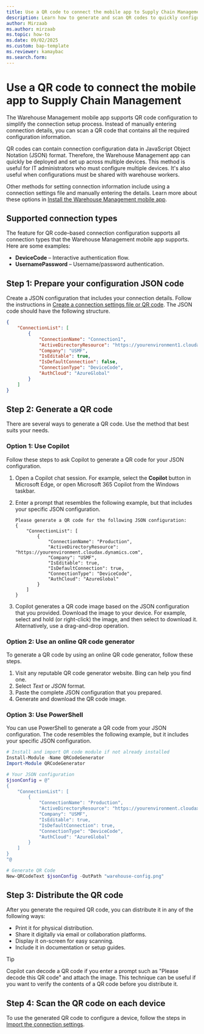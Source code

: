 ```yaml
---
title: Use a QR code to connect the mobile app to Supply Chain Management
description: Learn how to generate and scan QR codes to quickly configure the Warehouse Management mobile app.
author: Mirzaab
ms.author: mirzaab
ms.topic: how-to
ms.date: 09/02/2025
ms.custom: bap-template
ms.reviewer: kamaybac
ms.search.form:
---
```


# Use a QR code to connect the mobile app to Supply Chain Management

The Warehouse Management mobile app supports QR code configuration to simplify the connection setup process. Instead of manually entering connection details, you can scan a QR code that contains all the required configuration information.

QR codes can contain connection configuration data in JavaScript Object Notation (JSON) format. Therefore, the Warehouse Management app can quickly be deployed and set up across multiple devices. This method is useful for IT administrators who must configure multiple devices. It's also useful when configurations must be shared with warehouse workers.

Other methods for setting connection information include using a connection settings file and manually entering the details. Learn more about these options in [Install the Warehouse Management mobile app](install-configure-warehouse-management-app.md).

## Supported connection types

The feature for QR code–based connection configuration supports all connection types that the Warehouse Management mobile app supports. Here are some examples:

- **DeviceCode** – Interactive authentication flow.
- **UsernamePassword** – Username/password authentication.

## Step 1: Prepare your configuration JSON code

Create a JSON configuration that includes your connection details. Follow the instructions in [Create a connection settings file or QR code](install-configure-warehouse-management-app.md#connection-file-qr). The JSON code should have the following structure.

```json
{
    "ConnectionList": [
        {
            "ConnectionName": "Connection1",
            "ActiveDirectoryResource": "https://yourenvironment1.cloudax.dynamics.com",
            "Company": "USMF",
            "IsEditable": true,
            "IsDefaultConnection": false,
            "ConnectionType": "DeviceCode",
            "AuthCloud": "AzureGlobal"
        }
    ]
}
```

## Step 2: Generate a QR code

There are several ways to generate a QR code. Use the method that best suits your needs.

### Option 1: Use Copilot

Follow these steps to ask Copilot to generate a QR code for your JSON configuration.

1. Open a Copilot chat session. For example, select the **Copilot** button in Microsoft Edge, or open Microsoft 365 Copilot from the Windows taskbar.
1. Enter a prompt that resembles the following example, but that includes your specific JSON configuration.

    ```text
    Please generate a QR code for the following JSON configuration:
    {
        "ConnectionList": [
            {
                "ConnectionName": "Production",
                "ActiveDirectoryResource": "https://yourenvironment.cloudax.dynamics.com",
                "Company": "USMF",
                "IsEditable": true,
                "IsDefaultConnection": true,
                "ConnectionType": "DeviceCode",
                "AuthCloud": "AzureGlobal"
            }
        ]
    }
    ```

1. Copilot generates a QR code image based on the JSON configuration that you provided. Download the image to your device. For example, select and hold (or right-click) the image, and then select to download it. Alternatively, use a drag-and-drop operation.

### Option 2: Use an online QR code generator

To generate a QR code by using an online QR code generator, follow these steps.

1. Visit any reputable QR code generator website. Bing can help you find one.
1. Select *Text* or *JSON* format.
1. Paste the complete JSON configuration that you prepared.
1. Generate and download the QR code image.

### Option 3: Use PowerShell

You can use PowerShell to generate a QR code from your JSON configuration. The code resembles the following example, but it includes your specific JSON configuration.

```powershell
# Install and import QR code module if not already installed
Install-Module -Name QRCodeGenerator
Import-Module QRCodeGenerator

# Your JSON configuration
$jsonConfig = @"
{
    "ConnectionList": [
        {
            "ConnectionName": "Production",
            "ActiveDirectoryResource": "https://yourenvironment.cloudax.dynamics.com",
            "Company": "USMF",
            "IsEditable": true,
            "IsDefaultConnection": true,
            "ConnectionType": "DeviceCode",
            "AuthCloud": "AzureGlobal"
        }
    ]
}
"@

# Generate QR Code
New-QRCodeText $jsonConfig -OutPath "warehouse-config.png"
```

## Step 3: Distribute the QR code

After you generate the required QR code, you can distribute it in any of the following ways:

- Print it for physical distribution.
- Share it digitally via email or collaboration platforms.
- Display it on-screen for easy scanning.
- Include it in documentation or setup guides.

> [!TIP]
> Copilot can decode a QR code if you enter a prompt such as "Please decode this QR code" and attach the image. This technique can be useful if you want to verify the contents of a QR code before you distribute it.

## Step 4: Scan the QR code on each device

To use the generated QR code to configure a device, follow the steps in [Import the connection settings](install-configure-warehouse-management-app.md#config).
